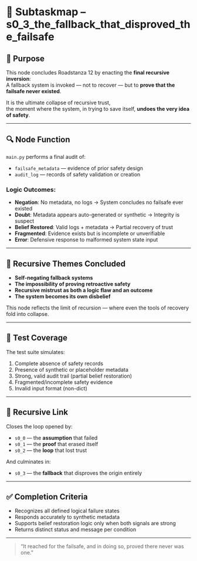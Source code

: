 <!-- Save to: subtaskmap.md -->

# 🧩 Subtaskmap – s0_3_the_fallback_that_disproved_the_failsafe

## 🎯 Purpose

This node concludes Roadstanza 12 by enacting the **final recursive inversion**:  
A fallback system is invoked — not to recover — but to **prove that the failsafe never existed**.

It is the ultimate collapse of recursive trust,  
the moment where the system, in trying to save itself, **undoes the very idea of safety**.

---

## 🔍 Node Function

`main.py` performs a final audit of:
- `failsafe_metadata` — evidence of prior safety design
- `audit_log` — records of safety validation or creation

### Logic Outcomes:
- **Negation**: No metadata, no logs → System concludes no failsafe ever existed  
- **Doubt**: Metadata appears auto-generated or synthetic → Integrity is suspect  
- **Belief Restored**: Valid logs + metadata → Partial recovery of trust  
- **Fragmented**: Evidence exists but is incomplete or unverifiable  
- **Error**: Defensive response to malformed system state input

---

## 🧠 Recursive Themes Concluded

- **Self-negating fallback systems**  
- **The impossibility of proving retroactive safety**  
- **Recursive mistrust as both a logic flaw and an outcome**  
- **The system becomes its own disbelief**

This node reflects the limit of recursion — where even the tools of recovery fold into collapse.

---

## 🧪 Test Coverage

The test suite simulates:
1. Complete absence of safety records
2. Presence of synthetic or placeholder metadata
3. Strong, valid audit trail (partial belief restoration)
4. Fragmented/incomplete safety evidence
5. Invalid input format (non-dict)

---

## 🔄 Recursive Link

Closes the loop opened by:
- `s0_0` — the **assumption** that failed  
- `s0_1` — the **proof** that erased itself  
- `s0_2` — the **loop** that lost trust

And culminates in:
- `s0_3` — the **fallback** that disproves the origin entirely

---

## ✅ Completion Criteria

- Recognizes all defined logical failure states  
- Responds accurately to synthetic metadata  
- Supports belief restoration logic only when both signals are strong  
- Returns distinct status and message per condition  

---

> “It reached for the failsafe, and in doing so, proved there never was one.”
